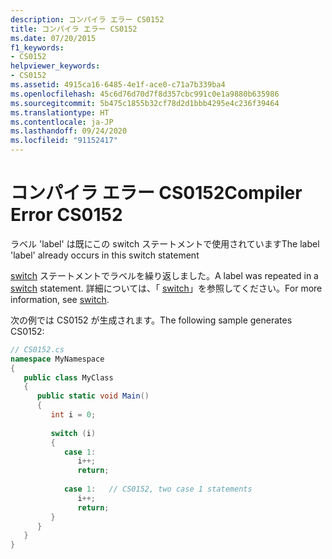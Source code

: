 ```yaml
---
description: コンパイラ エラー CS0152
title: コンパイラ エラー CS0152
ms.date: 07/20/2015
f1_keywords:
- CS0152
helpviewer_keywords:
- CS0152
ms.assetid: 4915ca16-6485-4e1f-ace0-c71a7b339ba4
ms.openlocfilehash: 45c6d76d70d7f8d357cbc991c0e1a9880b635986
ms.sourcegitcommit: 5b475c1855b32cf78d2d1bbb4295e4c236f39464
ms.translationtype: HT
ms.contentlocale: ja-JP
ms.lasthandoff: 09/24/2020
ms.locfileid: "91152417"
---
```

# <a name="compiler-error-cs0152"></a><span data-ttu-id="7d3b2-103">コンパイラ エラー CS0152</span><span class="sxs-lookup"><span data-stu-id="7d3b2-103">Compiler Error CS0152</span></span>

<span data-ttu-id="7d3b2-104">ラベル 'label' は既にこの switch ステートメントで使用されています</span><span class="sxs-lookup"><span data-stu-id="7d3b2-104">The label 'label' already occurs in this switch statement</span></span>  
  
 <span data-ttu-id="7d3b2-105">[switch](../language-reference/keywords/switch.md) ステートメントでラベルを繰り返しました。</span><span class="sxs-lookup"><span data-stu-id="7d3b2-105">A label was repeated in a [switch](../language-reference/keywords/switch.md) statement.</span></span> <span data-ttu-id="7d3b2-106">詳細については、「 [switch](../language-reference/keywords/switch.md)」を参照してください。</span><span class="sxs-lookup"><span data-stu-id="7d3b2-106">For more information, see [switch](../language-reference/keywords/switch.md).</span></span>  
  
 <span data-ttu-id="7d3b2-107">次の例では CS0152 が生成されます。</span><span class="sxs-lookup"><span data-stu-id="7d3b2-107">The following sample generates CS0152:</span></span>  
  
```csharp  
// CS0152.cs  
namespace MyNamespace  
{  
   public class MyClass  
   {  
      public static void Main()  
      {  
         int i = 0;  
  
         switch (i)  
         {  
            case 1:  
               i++;  
               return;  
  
            case 1:   // CS0152, two case 1 statements  
               i++;  
               return;  
         }  
      }  
   }  
}  
```
